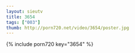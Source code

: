 ```yaml
--- 
layout: sieutv
title: 3654
tags: ["003"]
thumb: http://porn720.net/video/3654/poster.jpg
---
```

{% include porn720 key="3654" %} 
